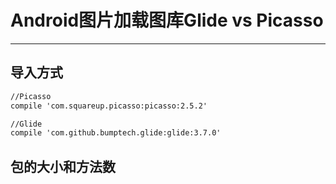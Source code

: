 # Android图片加载图库Glide vs Picasso
***
## 导入方式
```xml
//Picasso
compile 'com.squareup.picasso:picasso:2.5.2'

//Glide
compile 'com.github.bumptech.glide:glide:3.7.0'
```
## 包的大小和方法数
